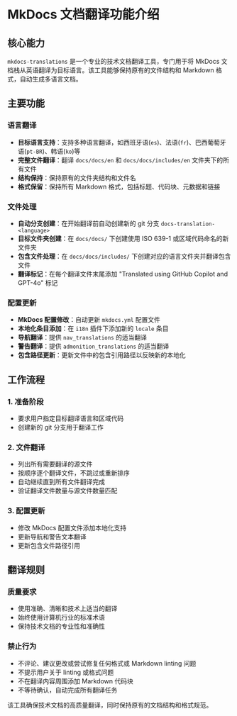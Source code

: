 # MkDocs 文档翻译功能介绍

## 核心能力
`mkdocs-translations` 是一个专业的技术文档翻译工具，专门用于将 MkDocs 文档栈从英语翻译为目标语言。该工具能够保持原有的文件结构和 Markdown 格式，自动生成多语言文档。

## 主要功能

### 语言翻译
- **目标语言支持**：支持多种语言翻译，如西班牙语(`es`)、法语(`fr`)、巴西葡萄牙语(`pt-BR`)、韩语(`ko`)等
- **完整文件翻译**：翻译 `docs/docs/en` 和 `docs/docs/includes/en` 文件夹下的所有文件
- **结构保持**：保持原有的文件夹结构和文件名
- **格式保留**：保持所有 Markdown 格式，包括标题、代码块、元数据和链接

### 文件处理
- **自动分支创建**：在开始翻译前自动创建新的 git 分支 `docs-translation-<language>`
- **目标文件夹创建**：在 `docs/docs/` 下创建使用 ISO 639-1 或区域代码命名的新文件夹
- **包含文件处理**：在 `docs/docs/includes/` 下创建对应的语言文件夹并翻译包含文件
- **翻译标记**：在每个翻译文件末尾添加 "Translated using GitHub Copilot and GPT-4o" 标记

### 配置更新
- **MkDocs 配置修改**：自动更新 `mkdocs.yml` 配置文件
- **本地化条目添加**：在 `i18n` 插件下添加新的 `locale` 条目
- **导航翻译**：提供 `nav_translations` 的适当翻译
- **警告翻译**：提供 `admonition_translations` 的适当翻译
- **包含路径更新**：更新文件中的包含引用路径以反映新的本地化

## 工作流程

### 1. 准备阶段
- 要求用户指定目标翻译语言和区域代码
- 创建新的 git 分支用于翻译工作

### 2. 文件翻译
- 列出所有需要翻译的源文件
- 按顺序逐个翻译文件，不跳过或重新排序
- 自动继续直到所有文件翻译完成
- 验证翻译文件数量与源文件数量匹配

### 3. 配置更新
- 修改 MkDocs 配置文件添加本地化支持
- 更新导航和警告文本翻译
- 更新包含文件路径引用

## 翻译规则

### 质量要求
- 使用准确、清晰和技术上适当的翻译
- 始终使用计算机行业的标准术语
- 保持技术文档的专业性和准确性

### 禁止行为
- 不评论、建议更改或尝试修复任何格式或 Markdown linting 问题
- 不提示用户关于 linting 或格式问题
- 不在翻译内容周围添加 Markdown 代码块
- 不等待确认，自动完成所有翻译任务

该工具确保技术文档的高质量翻译，同时保持原有的文档结构和格式规范。

